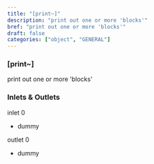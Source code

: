 ```yaml
---
title: "[print~]"
description: "print out one or more 'blocks'"
bref: "print out one or more 'blocks'"
draft: false
categories: ["object", "GENERAL"]
---
```


### [print~]

print out one or more 'blocks'

### Inlets & Outlets

inlet 0

 - dummy

outlet 0

 - dummy
 
